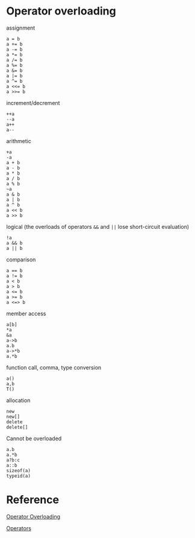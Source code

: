 Operator overloading
====================

assignment

```
a = b
a += b
a -= b
a *= b
a /= b
a %= b
a &= b
a |= b
a ^= b
a <<= b
a >>= b
```

increment/decrement

```
++a
--a
a++
a--
```

arithmetic

```
+a
-a
a + b
a - b
a * b
a / b
a % b
~a
a & b
a | b
a ^ b
a << b
a >> b
```

logical (the overloads of operators `&&` and `||` lose short-circuit evaluation)

```
!a
a && b
a || b
```

comparison

```
a == b
a != b
a < b
a > b
a <= b
a >= b
a <=> b
```

member access

```
a[b]
*a
&a
a->b
a.b
a->*b
a.*b
```

function call, comma, type conversion

```
a()
a,b
T()
```

allocation

```
new
new[]
delete
delete[]
```

Cannot be overloaded

```
a.b
a.*b
a?b:c
a::b
sizeof(a)
typeid(a)
```

Reference
=========

[Operator Overloading](https://en.wikibooks.org/wiki/C%2B%2B_Programming/Operators/Operator_Overloading)

[Operators](http://en.cppreference.com/w/cpp/language/operators)
